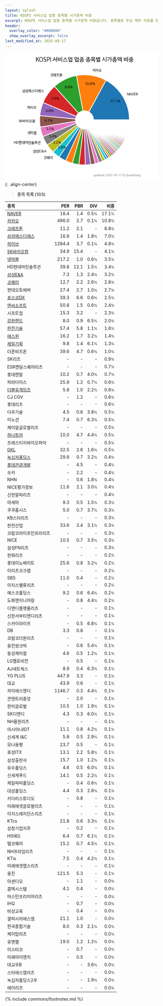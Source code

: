 ```yaml
---
layout: splash
title: KOSPI 서비스업 업종 종목별 시가총액 비중
excerpt: KOSPI 서비스업 업종 종목별 시가총액 비중입니다. 종목별로 주요 재무 지표를 함께 표시합니다.
header:
  overlay_color: "#800000"
  show_overlay_excerpt: false
last_modified_at: 2025-09-17
---
```



![KOSPI 서비스업 업종 종목별 시가총액 비중](/stats/sector/images/kospi_업종_서비스업_종목.png){: .align-center}


> **종목 목록 (103)**<a id="list"></a>

| **종목** | **PER** | **PBR** | **DIV** | **비중** |
| :------- | ------: | ------: | ------: | -------: |
| [NAVER](/035420/) | 18.4 | 1.4 | 0.5<small>%</small> | 17.1<small>%</small> |
| [카카오](/035720/) | 496.0 | 2.7 | 0.1<small>%</small> | 10.8<small>%</small> |
| [크래프톤](/259960/) | 11.2 | 2.1 | - | 8.8<small>%</small> |
| [삼성에스디에스](/018260/) | 16.8 | 1.4 | 1.8<small>%</small> | 7.0<small>%</small> |
| [하이브](/352820/) | 1284.4 | 3.7 | 0.1<small>%</small> | 4.8<small>%</small> |
| [SK바이오팜](/326030/) | 34.9 | 15.4 | - | 4.1<small>%</small> |
| [넷마블](/251270/) | 217.2 | 1.0 | 0.6<small>%</small> | 3.5<small>%</small> |
| HD현대마린솔루션 | 39.8 | 12.1 | 1.5<small>%</small> | 3.4<small>%</small> |
| [삼성E&A](/028050/) | 7.3 | 1.3 | 2.4<small>%</small> | 3.2<small>%</small> |
| [코웨이](/021240/) | 12.7 | 2.2 | 2.6<small>%</small> | 2.8<small>%</small> |
| 현대오토에버 | 27.4 | 2.7 | 1.0<small>%</small> | 2.7<small>%</small> |
| [포스코DX](/022100/) | 39.3 | 6.6 | 0.6<small>%</small> | 2.5<small>%</small> |
| [엔씨소프트](/036570/) | 50.8 | 1.5 | 0.6<small>%</small> | 2.4<small>%</small> |
| 시프트업 | 15.3 | 3.2 | - | 2.3<small>%</small> |
| [강원랜드](/035250/) | 8.0 | 0.9 | 6.5<small>%</small> | 2.0<small>%</small> |
| [한전기술](/052690/) | 57.4 | 5.8 | 1.1<small>%</small> | 1.6<small>%</small> |
| [에스원](/012750/) | 16.2 | 1.7 | 3.2<small>%</small> | 1.4<small>%</small> |
| [제일기획](/030000/) | 9.8 | 1.4 | 6.1<small>%</small> | 1.3<small>%</small> |
| 더존비즈온 | 39.6 | 4.7 | 0.6<small>%</small> | 1.0<small>%</small> |
| SK리츠 | - | - | - | 0.9<small>%</small> |
| ESR켄달스퀘어리츠 | - | - | - | 0.7<small>%</small> |
| 롯데렌탈 | 10.2 | 0.7 | 4.0<small>%</small> | 0.7<small>%</small> |
| 파라다이스 | 25.9 | 1.2 | 0.7<small>%</small> | 0.6<small>%</small> |
| [더블유게임즈](/192080/) | 5.8 | 1.0 | 2.2<small>%</small> | 0.6<small>%</small> |
| CJ CGV | - | 1.2 | - | 0.6<small>%</small> |
| 롯데리츠 | - | - | - | 0.6<small>%</small> |
| 다우기술 | 4.5 | 0.6 | 3.8<small>%</small> | 0.5<small>%</small> |
| 이노션 | 7.4 | 0.7 | 6.3<small>%</small> | 0.5<small>%</small> |
| 제이알글로벌리츠 | - | - | - | 0.5<small>%</small> |
| [하나투어](/039130/) | 10.0 | 4.7 | 4.4<small>%</small> | 0.5<small>%</small> |
| 프레스티지바이오파마 | - | - | - | 0.5<small>%</small> |
| [GKL](/114090/) | 32.5 | 2.6 | 1.6<small>%</small> | 0.5<small>%</small> |
| [녹십자홀딩스](/005250/) | 29.8 | 0.7 | 3.2<small>%</small> | 0.4<small>%</small> |
| [롯데관광개발](/032350/) | - | 4.5 | - | 0.4<small>%</small> |
| 쏘카 | - | 2.2 | - | 0.4<small>%</small> |
| NHN | - | 0.6 | 1.8<small>%</small> | 0.4<small>%</small> |
| NICE평가정보 | 11.6 | 2.1 | 3.0<small>%</small> | 0.4<small>%</small> |
| 신한알파리츠 | - | - | - | 0.4<small>%</small> |
| 아세아 | 9.3 | 0.5 | 1.5<small>%</small> | 0.3<small>%</small> |
| 쿠쿠홈시스 | 5.0 | 0.7 | 3.7<small>%</small> | 0.3<small>%</small> |
| KB스타리츠 | - | - | - | 0.3<small>%</small> |
| 한전산업 | 33.6 | 3.4 | 3.1<small>%</small> | 0.3<small>%</small> |
| 코람코라이프인프라리츠 | - | - | - | 0.3<small>%</small> |
| NICE | 10.5 | 0.7 | 3.5<small>%</small> | 0.3<small>%</small> |
| 삼성FN리츠 | - | - | - | 0.3<small>%</small> |
| 한화리츠 | - | - | - | 0.2<small>%</small> |
| 롯데이노베이트 | 25.6 | 0.8 | 3.2<small>%</small> | 0.2<small>%</small> |
| 이리츠코크렙 | - | - | - | 0.2<small>%</small> |
| SBS | 11.0 | 0.4 | - | 0.2<small>%</small> |
| 이지스밸류리츠 | - | - | - | 0.2<small>%</small> |
| 예스코홀딩스 | 9.2 | 0.6 | 6.4<small>%</small> | 0.2<small>%</small> |
| 도화엔지니어링 | - | 0.8 | 4.4<small>%</small> | 0.2<small>%</small> |
| 디앤디플랫폼리츠 | - | - | - | 0.1<small>%</small> |
| 신한서부티엔디리츠 | - | - | - | 0.1<small>%</small> |
| 스카이라이프 | - | 0.5 | 6.8<small>%</small> | 0.1<small>%</small> |
| DB | 3.3 | 0.8 | - | 0.1<small>%</small> |
| 코람코더원리츠 | - | - | - | 0.1<small>%</small> |
| 웅진씽크빅 | - | 0.6 | 5.4<small>%</small> | 0.1<small>%</small> |
| 동성케미컬 | 4.6 | 0.5 | 1.2<small>%</small> | 0.1<small>%</small> |
| LG헬로비전 | - | 0.5 | - | 0.1<small>%</small> |
| AJ네트웍스 | 8.9 | 0.4 | 6.3<small>%</small> | 0.1<small>%</small> |
| YG PLUS | 447.9 | 3.3 | - | 0.1<small>%</small> |
| 대교 | 43.9 | 0.6 | - | 0.1<small>%</small> |
| 자이에스앤디 | 1146.7 | 0.3 | 4.4<small>%</small> | 0.1<small>%</small> |
| 콘텐트리중앙 | - | 2.0 | - | 0.1<small>%</small> |
| 한미글로벌 | 10.5 | 1.0 | 1.9<small>%</small> | 0.1<small>%</small> |
| SK디앤디 | 4.3 | 0.3 | 6.0<small>%</small> | 0.1<small>%</small> |
| NH올원리츠 | - | - | - | 0.1<small>%</small> |
| 아시아나IDT | 11.1 | 0.8 | 4.2<small>%</small> | 0.1<small>%</small> |
| 신세계 I&C | 5.8 | 0.5 | 2.9<small>%</small> | 0.1<small>%</small> |
| 모나용평 | 23.7 | 0.5 | - | 0.1<small>%</small> |
| 효성ITX | 13.1 | 2.2 | 5.8<small>%</small> | 0.1<small>%</small> |
| 삼성출판사 | 15.7 | 1.0 | 1.2<small>%</small> | 0.1<small>%</small> |
| 유수홀딩스 | 4.6 | 0.5 | 6.0<small>%</small> | 0.1<small>%</small> |
| 신세계푸드 | 14.1 | 0.5 | 2.2<small>%</small> | 0.1<small>%</small> |
| 제일파마홀딩스 | - | 0.4 | 0.6<small>%</small> | 0.1<small>%</small> |
| 대성홀딩스 | 4.4 | 0.3 | 2.8<small>%</small> | 0.1<small>%</small> |
| 키다리스튜디오 | - | 0.8 | - | 0.1<small>%</small> |
| 미래에셋글로벌리츠 | - | - | - | 0.1<small>%</small> |
| 이지스레지던스리츠 | - | - | - | 0.1<small>%</small> |
| KTcs | 21.8 | 0.6 | 3.3<small>%</small> | 0.1<small>%</small> |
| 성창기업지주 | - | 0.2 | - | 0.1<small>%</small> |
| HS애드 | 6.4 | 0.7 | 6.1<small>%</small> | 0.1<small>%</small> |
| 텔코웨어 | 15.2 | 0.7 | 4.5<small>%</small> | 0.1<small>%</small> |
| NH프라임리츠 | - | - | - | 0.1<small>%</small> |
| KTis | 7.5 | 0.4 | 4.2<small>%</small> | 0.1<small>%</small> |
| 미래에셋맵스리츠 | - | - | - | 0.1<small>%</small> |
| 웅진 | 121.5 | 5.3 | - | 0.1<small>%</small> |
| 아센디오 | - | 1.1 | - | 0.0<small>%</small> |
| 콤텍시스템 | 4.1 | 0.4 | - | 0.0<small>%</small> |
| 마스턴프리미어리츠 | - | - | - | 0.0<small>%</small> |
| IHQ | - | 0.7 | - | 0.0<small>%</small> |
| 비상교육 | - | 0.4 | - | 0.0<small>%</small> |
| 갤럭시아에스엠 | 21.1 | 1.0 | - | 0.0<small>%</small> |
| 한국종합기술 | 8.0 | 0.3 | 2.1<small>%</small> | 0.0<small>%</small> |
| 케이탑리츠 | - | - | - | 0.0<small>%</small> |
| 유엔젤 | 19.0 | 1.2 | 1.2<small>%</small> | 0.0<small>%</small> |
| 이스타코 | - | 0.7 | - | 0.0<small>%</small> |
| 미래아이앤지 | - | 0.5 | - | 0.0<small>%</small> |
| 대교우B | - | - | 3.6<small>%</small> | 0.0<small>%</small> |
| 스타에스엠리츠 | - | - | - | 0.0<small>%</small> |
| 녹십자홀딩스2우 | - | - | 1.9<small>%</small> | 0.0<small>%</small> |
| 에이리츠 | - | - | - | 0.0<small>%</small> |

{% include commons/footnotes.md %}